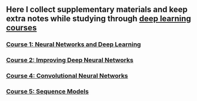 ## Here I collect supplementary materials and keep extra notes while studying through [deep learning courses](https://www.deeplearning.ai/)

### [Course 1: Neural Networks and Deep Learning](https://github.com/WeiliangGuo/deepleaning_studies/wiki/Course1)
### [Course 2: Improving Deep Neural Networks](https://github.com/WeiliangGuo/deepleaning_studies/wiki/Course2)
### [Course 4: Convolutional Neural Networks](https://github.com/WeiliangGuo/deepleaning_studies/wiki/Course4)
### [Course 5: Sequence Models](https://github.com/WeiliangGuo/deepleaning_studies/wiki/Course5)
